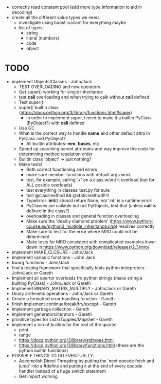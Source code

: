 
 - correctly read constant pool (add more type information to aid in decoding)
 - create all the different value types we need.
    - investigate using boost::variant for everything maybe
    - list of types
        - string
        - literal (numbers)
        - code
        - object

# TODO
 - implement Objects/Classes - John/Jack
    - TEST OVERLOADING and new operators
    - Get super() working for single inheritance
    - test __call__ overloading and when trying to calk without __call__ defined
    - Test super()
    - super() builtin class (https://docs.python.org/3/library/functions.html#super)
        - In order to implement super, I need to make it a builtin PyClass (PyObject?) with __call__ defined
    - Use GC
    - What is the correct way to handle __name__ and other default attrs in PyClass and PyObject?
        - All builtin attributes: __mro__, __bases__, etc
    - Speed up searching parent attributes and way improve the code for determining method resolution order
    - Builtin class 'object' -> just nothing?
    - Make tests!
        - Both correct functioning and errors
        - make sure member functions with default args work
        - test, for example, calling '+' on a class w/out it overload (but for ALL posible overloads)
        - test everything in classes_test.py for sure
        - test @classmethod &&  @staticmethod!!!!!
        - TypeError: __init__() should return None, not 'int' is a runtime error!
        - PyClasses are callable but not PyObjects, test that (unless __call__ is defined in the class?)
        - overloading in classes and general function overloading
        - Make sure the 'deadly diamond problem' (https://www.python-course.eu/python3_multiple_inheritance.php) resolves correctly
        - Make sure to test for the error where MRO could not be determined
        - Make tests for MRO consistent with complicated examples lower down in https://www.python.org/download/releases/2.3/mro/
 - implement MAKE_CLOSURE - John/Jack
 - implement variadic functions - John Jack
 - kwarg functions - John/Jack
 - find a testing framework that specifically tests python interpreters - John/Jack or Gareth
 - Implement all opertor overloads fro python strings (make string a builting PyClass) - John/Jack or Gareth
 - Implmenet BINARY_MATRIX_MULTIPLY - John/Jack or Gareth
 - Unary arithmetic operations - John/Jack or Gareth
 - Create a formatted error handling function - Gareth
- finish implement continue/break/try/except - Gareth
 - implement garbage collection - Gareth
 - implement generators/iterators - Gareth
 - primitive types for Lists/Tupples/Map/Set - Gareth
 - implement a ton of builtins for the rest of the quarter
    - print 
    - range
    - https://docs.python.org/3/library/stdtypes.html
    - https://docs.python.org/3/library/functions.html (these are the python builtin functions)
- POSSIBLE THINGS TO DO EVENTUALLY:
    - Accomplish Direct Threading by putting the 'next opcode fetch and jump' into a #define and
      putting it at the end of every opcode handler instead of a huge switch statement
    - Get import working